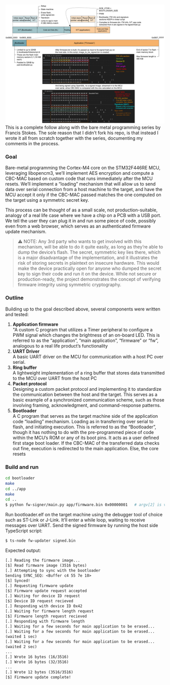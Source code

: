 ![](flash_layout.png)
This is a complete follow along with the bare metal programming series by Francis Stokes. The sole reason that I didn’t fork his repo, is that instead I wrote it all from scratch together with the series, documenting my comments in the process.  
### Goal
Bare-metal programming the Cortex-M4 core on the STM32F446RE MCU, leveraging libopencm3, we’ll implement AES encryption and compute a CBC-MAC based on custom code that runs immediately after the MCU resets. We’ll implement a “loading” mechanism that will allow us to send data over serial connection from a host machine to the target, and have the MCU accept it only if the CBC-MAC passed matches the one computed on the target using a symmetric secret key.  

This process can be thought of as a small scale, not production-suitable, analogy of a real life case where we have a chip on a PCB with a USB port. We tell the user they can plug it in and run some piece of code, possibly even from a web browser, which serves as an authenticated firmware update mechanism.  

> ⚠️ NOTE: Any 3rd party who wants to get involved with this mechanism, will be able to do it quite easily, as long as they’re able to dump the device’s flash. The secret, symmetric key lies there, which is a major disadvantage of the implementation, and it  illustrates the risk of storing secrets in plaintext on insecure hardware. This would make the device practically open for anyone who dumped the secret key to sign their code and run it on the device.  While not secure or production-ready, the project demonstrates the concept of verifying firmware integrity using symmetric cryptography.  
### Outline
Building up to the goal described above, several components were written and tested:  
1. **Application firmware**  
"A custom C program that utilizes a Timer peripheral to configure a PWM signal which changes the brightness of an on-board LED. This is referred to as the “application”, “main application”, “firmware” or “fw”, analogous to a real life product’s functionality  
2. **UART Driver**  
A basic UART driver on the MCU for communication with a host PC over serial.  
3. **Ring buffer**  
A lightweight implementation of a ring buffer that stores data transmitted to the MCU over UART from the host PC  
4. **Packet protocol**  
Designing a custom packet protocol and implementing it to standardize the communication between the host and the target. This serves as a basic example of a synchronized communication scheme, such as those involving framing, acknowledgment, and command-response patterns.  
5. **Bootloader**  
A C program that serves as the target machine side of the application code “loading”  mechanism. Loading as in transferring over serial to flash, and initiating execution. This is referred to as the “Bootloader”, though it has nothing to do with the pre-programmed piece of code within the MCU’s ROM or any of its boot pins. It acts as a user defined first stage boot loader. If the CBC-MAC of the transferred data checks out fine, execution is redirected to the main application. Else, the core resets  
### Build and run
```bash
cd bootloader
make
cd ../app
make
cd ..
$ python fw-signer/main.py app/firmware.bin 0x00000001   # argv[2] is version number in hex
```
Run bootloader.elf on the target machine using the debugger tool of choice such as ST-Link or J-Link. It’ll enter a while loop, waiting to receive messages over UART. Send the signed firmware by running the host side TypeScript script:
```bash
$ ts-node fw-updater signed.bin
```
Expected output:
```
[.] Reading the firmware image...
[$] Read firmware image (3516 bytes)
[.] Attempting to sync with the bootloader
Sending SYNC_SEQ: <Buffer c4 55 7e 10>
[$] Synced!
[.] Requesting firmware update
[$] Firmware update request accepted
[.] Waiting for device ID request
[$] Device ID request recieved
[.] Responding with device ID 0x42
[.] Waiting for firmware length request
[$] Firmware length request recieved
[.] Responding with firmware length
[.] Waiting for a few seconds for main application to be erased...
[.] Waiting for a few seconds for main application to be erased... (waited 1 sec)
[.] Waiting for a few seconds for main application to be erased... (waited 2 sec)
...
[.] Wrote 16 bytes (16/3516)
[.] Wrote 16 bytes (32/3516)
...
[.] Wrote 12 bytes (3516/3516)
[$] Firmware update complete!
```

